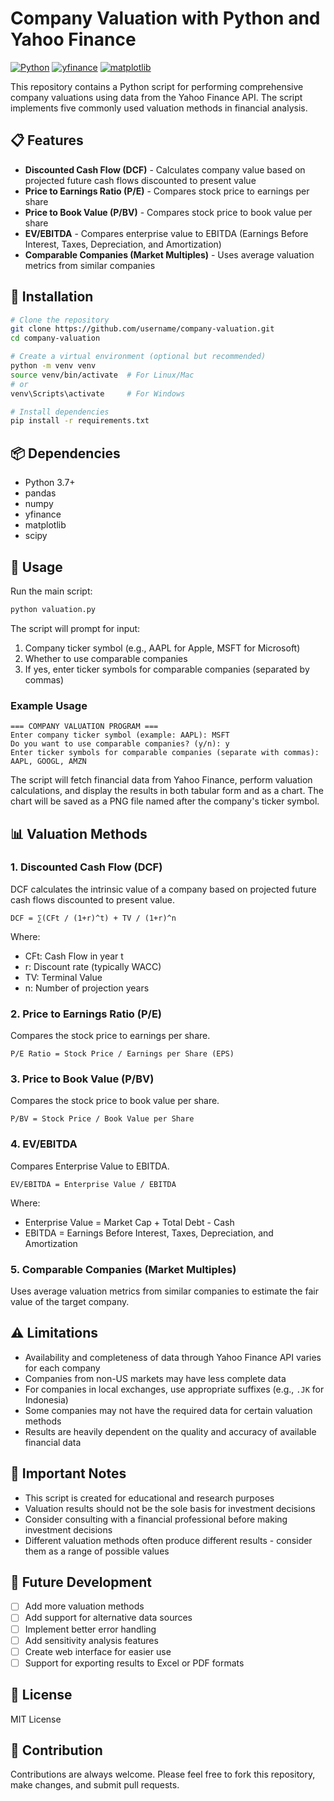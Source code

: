 # Company Valuation with Python and Yahoo Finance

[![Python](https://img.shields.io/badge/Python-3.7%2B-blue)](https://www.python.org/)
[![yfinance](https://img.shields.io/badge/yfinance-latest-green)](https://pypi.org/project/yfinance/)
[![matplotlib](https://img.shields.io/badge/matplotlib-latest-orange)](https://matplotlib.org/)

This repository contains a Python script for performing comprehensive company valuations using data from the Yahoo Finance API. The script implements five commonly used valuation methods in financial analysis.

## 📋 Features

- **Discounted Cash Flow (DCF)** - Calculates company value based on projected future cash flows discounted to present value
- **Price to Earnings Ratio (P/E)** - Compares stock price to earnings per share
- **Price to Book Value (P/BV)** - Compares stock price to book value per share
- **EV/EBITDA** - Compares enterprise value to EBITDA (Earnings Before Interest, Taxes, Depreciation, and Amortization)
- **Comparable Companies (Market Multiples)** - Uses average valuation metrics from similar companies

## 🔧 Installation

```bash
# Clone the repository
git clone https://github.com/username/company-valuation.git
cd company-valuation

# Create a virtual environment (optional but recommended)
python -m venv venv
source venv/bin/activate  # For Linux/Mac
# or
venv\Scripts\activate     # For Windows

# Install dependencies
pip install -r requirements.txt
```

## 📦 Dependencies

- Python 3.7+
- pandas
- numpy
- yfinance
- matplotlib
- scipy

## 🚀 Usage

Run the main script:

```bash
python valuation.py
```

The script will prompt for input:
1. Company ticker symbol (e.g., AAPL for Apple, MSFT for Microsoft)
2. Whether to use comparable companies
3. If yes, enter ticker symbols for comparable companies (separated by commas)

### Example Usage

```
=== COMPANY VALUATION PROGRAM ===
Enter company ticker symbol (example: AAPL): MSFT
Do you want to use comparable companies? (y/n): y
Enter ticker symbols for comparable companies (separate with commas): AAPL, GOOGL, AMZN
```

The script will fetch financial data from Yahoo Finance, perform valuation calculations, and display the results in both tabular form and as a chart. The chart will be saved as a PNG file named after the company's ticker symbol.

## 📊 Valuation Methods

### 1. Discounted Cash Flow (DCF)

DCF calculates the intrinsic value of a company based on projected future cash flows discounted to present value.

```
DCF = ∑(CFt / (1+r)^t) + TV / (1+r)^n
```

Where:
- CFt: Cash Flow in year t
- r: Discount rate (typically WACC)
- TV: Terminal Value
- n: Number of projection years

### 2. Price to Earnings Ratio (P/E)

Compares the stock price to earnings per share.

```
P/E Ratio = Stock Price / Earnings per Share (EPS)
```

### 3. Price to Book Value (P/BV)

Compares the stock price to book value per share.

```
P/BV = Stock Price / Book Value per Share
```

### 4. EV/EBITDA

Compares Enterprise Value to EBITDA.

```
EV/EBITDA = Enterprise Value / EBITDA
```

Where:
- Enterprise Value = Market Cap + Total Debt - Cash
- EBITDA = Earnings Before Interest, Taxes, Depreciation, and Amortization

### 5. Comparable Companies (Market Multiples)

Uses average valuation metrics from similar companies to estimate the fair value of the target company.

## ⚠️ Limitations

- Availability and completeness of data through Yahoo Finance API varies for each company
- Companies from non-US markets may have less complete data
- For companies in local exchanges, use appropriate suffixes (e.g., `.JK` for Indonesia)
- Some companies may not have the required data for certain valuation methods
- Results are heavily dependent on the quality and accuracy of available financial data

## 📝 Important Notes

- This script is created for educational and research purposes
- Valuation results should not be the sole basis for investment decisions
- Consider consulting with a financial professional before making investment decisions
- Different valuation methods often produce different results - consider them as a range of possible values

## 🔄 Future Development

- [ ] Add more valuation methods
- [ ] Add support for alternative data sources
- [ ] Implement better error handling
- [ ] Add sensitivity analysis features
- [ ] Create web interface for easier use
- [ ] Support for exporting results to Excel or PDF formats

## 📜 License

MIT License

## 🤝 Contribution

Contributions are always welcome. Please feel free to fork this repository, make changes, and submit pull requests.
